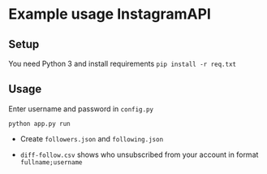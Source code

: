 # Example usage InstagramAPI

## Setup

You need Python 3 and install requirements `pip install -r req.txt`

## Usage

Enter username and password in `config.py`

`python app.py run`

- Create `followers.json` and `following.json`

- `diff-follow.csv` shows who unsubscribed from your account in format `fullname;username`
